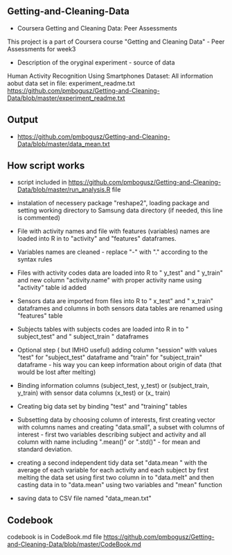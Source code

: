 ## Getting-and-Cleaning-Data

* Coursera Getting and Cleaning Data: Peer Assessments 

This project is a part of Coursera course "Getting and Cleaning Data" - Peer Assessments for week3

* Description of the oryginal experiment - source of data

Human Activity Recognition Using Smartphones Dataset: All information aobut data set in file: experiment_readme.txt
https://github.com/pmbogusz/Getting-and-Cleaning-Data/blob/master/experiment_readme.txt

## Output

* https://github.com/pmbogusz/Getting-and-Cleaning-Data/blob/master/data_mean.txt


## How script works

* script included in https://github.com/pmbogusz/Getting-and-Cleaning-Data/blob/master/run_analysis.R file

* instalation of necessery package "reshape2", loading package and setting working directory to Samsung data directory (if needed,  this line is commented)
* File with activity names and file with features (variables) names are loaded into R in to "activity" and "features" dataframes.
* Variables names are cleaned  - replace  "-" with  "." according to the syntax rules
* Files with activity codes data are loaded into R to " y_test" and " y_train" and new column "activity.name" with proper activity name using "activity" table id added 
* Sensors data are imported from files into R to " x_test" and " x_train" dataframes and columns in both sensors data tables are renamed using "features" table 
* Subjects tables with subjects codes are loaded into R in to " subject_test"  and " subject_train " dataframes
* Optional step ( but IMHO useful) adding column "session" with values  "test" for "subject_test" dataframe and "train" for "subject_train" dataframe -  his way you can keep information about origin of data (that would be lost after melting)
* Binding  information columns (subject_test, y_test) or  (subject_train, y_train) with sensor data columns (x_test) or (x_ train)
* Creating big data set by binding "test" and "training" tables
* Subsetting data by choosing column of interests, first creating vector with columns names and creating "data.small", a subset with columns of interest - first two variables describing subject and activity and all column with  name including  ".mean()" or ".std()" - for mean and standard deviation.
* creating a second independent tidy data set "data.mean " with the average of each variable for each activity and each subject by first  melting the data set using first two column in to "data.melt" and then casting data in to "data.mean" using two variables and "mean" function
* saving data to CSV file named "data_mean.txt"



## Codebook
codebook is in  CodeBook.md file
https://github.com/pmbogusz/Getting-and-Cleaning-Data/blob/master/CodeBook.md
